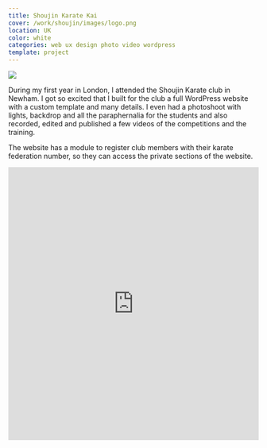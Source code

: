 ```yaml
---
title: Shoujin Karate Kai
cover: /work/shoujin/images/logo.png
location: UK
color: white
categories: web ux design photo video wordpress
template: project
---
```


![](/work/shoujin/images/1.png)

During my first year in London, I attended the Shoujin Karate club in Newham. I got so excited that I built for the club a full WordPress website with a custom template and many details. I even had a photoshoot with lights, backdrop and all the paraphernalia for the students and also recorded, edited and published a few videos of the competitions and the training.

The website has a module to register club members with their karate federation number, so they can access the private sections of the website.

<iframe width="100%" height="550" src="https://www.youtube.com/embed/MpZ-wVWAO_s" frameborder="0" allow="accelerometer; autoplay; encrypted-media; gyroscope; picture-in-picture" allowfullscreen></iframe>
